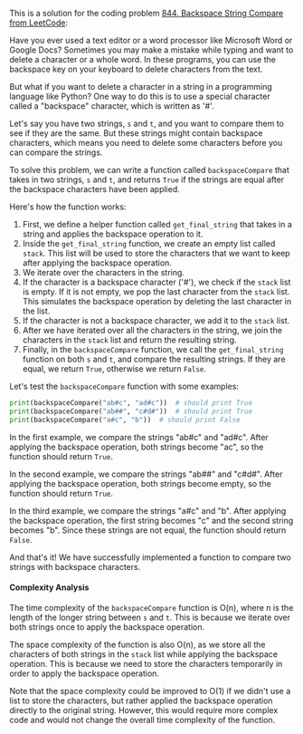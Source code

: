 This is a solution for the coding problem [844. Backspace String Compare from LeetCode](https://leetcode.com/problems/backspace-string-compare/description):

Have you ever used a text editor or a word processor like Microsoft Word or Google Docs? Sometimes you may make a mistake while typing and want to delete a character or a whole word. In these programs, you can use the backspace key on your keyboard to delete characters from the text.

But what if you want to delete a character in a string in a programming language like Python? One way to do this is to use a special character called a "backspace" character, which is written as '#'.

Let's say you have two strings, `s` and `t`, and you want to compare them to see if they are the same. But these strings might contain backspace characters, which means you need to delete some characters before you can compare the strings.

To solve this problem, we can write a function called `backspaceCompare` that takes in two strings, `s` and `t`, and returns `True` if the strings are equal after the backspace characters have been applied.

Here's how the function works:

1.  First, we define a helper function called `get_final_string` that takes in a string and applies the backspace operation to it.
2.  Inside the `get_final_string` function, we create an empty list called `stack`. This list will be used to store the characters that we want to keep after applying the backspace operation.
3.  We iterate over the characters in the string.
4.  If the character is a backspace character ('#'), we check if the `stack` list is empty. If it is not empty, we pop the last character from the `stack` list. This simulates the backspace operation by deleting the last character in the list.
5.  If the character is not a backspace character, we add it to the `stack` list.
6.  After we have iterated over all the characters in the string, we join the characters in the `stack` list and return the resulting string.
7.  Finally, in the `backspaceCompare` function, we call the `get_final_string` function on both `s` and `t`, and compare the resulting strings. If they are equal, we return `True`, otherwise we return `False`.

Let's test the `backspaceCompare` function with some examples:

```python
print(backspaceCompare("ab#c", "ad#c"))  # should print True
print(backspaceCompare("ab##", "c#d#"))  # should print True
print(backspaceCompare("a#c", "b"))  # should print False

```

In the first example, we compare the strings "ab#c" and "ad#c". After applying the backspace operation, both strings become "ac", so the function should return `True`.

In the second example, we compare the strings "ab##" and "c#d#". After applying the backspace operation, both strings become empty, so the function should return `True`.

In the third example, we compare the strings "a#c" and "b". After applying the backspace operation, the first string becomes "c" and the second string becomes "b". Since these strings are not equal, the function should return `False`.

And that's it! We have successfully implemented a function to compare two strings with backspace characters.

#### Complexity Analysis

The time complexity of the `backspaceCompare` function is O(n), where n is the length of the longer string between `s` and `t`. This is because we iterate over both strings once to apply the backspace operation.

The space complexity of the function is also O(n), as we store all the characters of both strings in the `stack` list while applying the backspace operation. This is because we need to store the characters temporarily in order to apply the backspace operation.

Note that the space complexity could be improved to O(1) if we didn't use a list to store the characters, but rather applied the backspace operation directly to the original string. However, this would require more complex code and would not change the overall time complexity of the function.
